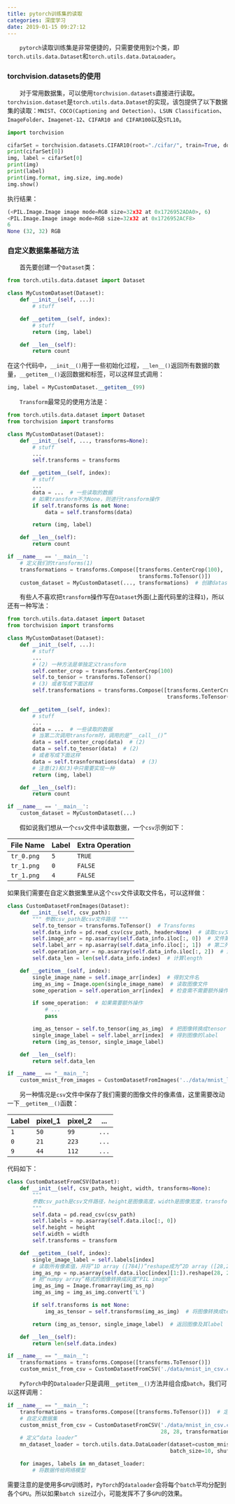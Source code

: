 ```yaml
---
title: pytorch训练集的读取
categories: 深度学习
date: 2019-01-15 09:27:12
---
```

&emsp;&emsp;`pytorch`读取训练集是非常便捷的，只需要使用到`2`个类，即`torch.utils.data.Dataset`和`torch.utils.data.DataLoader`。<!--more-->

### torchvision.datasets的使用

&emsp;&emsp;对于常用数据集，可以使用`torchvision.datasets`直接进行读取。`torchvision.dataset`是`torch.utils.data.Dataset`的实现，该包提供了以下数据集的读取：`MNIST`、`COCO(Captioning and Detection)`、`LSUN Classification`、`ImageFolder`、`Imagenet-12`、`CIFAR10 and CIFAR100`以及`STL10`。

``` python
import torchvision

cifarSet = torchvision.datasets.CIFAR10(root="./cifar/", train=True, download=True)
print(cifarSet[0])
img, label = cifarSet[0]
print(img)
print(label)
print(img.format, img.size, img.mode)
img.show()
```

执行结果：

``` python
(<PIL.Image.Image image mode=RGB size=32x32 at 0x1726952ADA0>, 6)
<PIL.Image.Image image mode=RGB size=32x32 at 0x1726952ACF8>
6
None (32, 32) RGB
```

### 自定义数据集基础方法

&emsp;&emsp;首先要创建一个`Dataset`类：

``` python
from torch.utils.data.dataset import Dataset

class MyCustomDataset(Dataset):
    def __init__(self, ...):
        # stuff

    def __getitem__(self, index):
        # stuff
        return (img, label)

    def __len__(self):
        return count
```

在这个代码中，`__init__()`用于一些初始化过程，`__len__()`返回所有数据的数量，`__getitem__()`返回数据和标签，可以这样显式调用：

``` python
img, label = MyCustomDataset.__getitem__(99)
```

&emsp;&emsp;`Transform`最常见的使用方法是：

``` python
from torch.utils.data.dataset import Dataset
from torchvision import transforms

class MyCustomDataset(Dataset):
    def __init__(self, ..., transforms=None):
        # stuff
        ...
        self.transforms = transforms

    def __getitem__(self, index):
        # stuff
        ...
        data = ...  # 一些读取的数据
        # 如果transform不为None，则进行transform操作
        if self.transforms is not None:
            data = self.transforms(data)

        return (img, label)

    def __len__(self):
        return count

if __name__ == '__main__':
    # 定义我们的transforms(1)
    transformations = transforms.Compose([transforms.CenterCrop(100),
                                          transforms.ToTensor()])
    custom_dataset = MyCustomDataset(..., transformations)  # 创建dataset
```

&emsp;&emsp;有些人不喜欢把`transform`操作写在`Dataset`外面(上面代码里的注释`1`)，所以还有一种写法：

``` python
from torch.utils.data.dataset import Dataset
from torchvision import transforms

class MyCustomDataset(Dataset):
    def __init__(self, ...):
        # stuff
        ...
        # (2) 一种方法是单独定义transform
        self.center_crop = transforms.CenterCrop(100)
        self.to_tensor = transforms.ToTensor()
        # (3) 或者写成下面这样
        self.transformations = transforms.Compose([transforms.CenterCrop(100),
                                                   transforms.ToTensor()])

    def __getitem__(self, index):
        # stuff
        ...
        data = ...  # 一些读取的数据
        # 当第二次调用transform时，调用的是“__call__()”
        data = self.center_crop(data)  # (2)
        data = self.to_tensor(data)  # (2)
        # 或者写成下面这样
        data = self.trasnformations(data)  # (3)
        # 注意(2)和(3)中只需要实现一种
        return (img, label)

    def __len__(self):
        return count

if __name__ == '__main__':
    custom_dataset = MyCustomDataset(...)
```

&emsp;&emsp;假如说我们想从一个`csv`文件中读取数据，一个`csv`示例如下：

File Name  | Label | Extra Operation
-----------|-------|----------------
`tr_0.png` | `5`   | `TRUE`
`tr_1.png` | `0`   | `FALSE`
`tr_1.png` | `4`   | `FALSE`

如果我们需要在自定义数据集里从这个`csv`文件读取文件名，可以这样做：

``` python
class CustomDatasetFromImages(Dataset):
    def __init__(self, csv_path):
        """ 参数csv_path是csv文件路径 """
        self.to_tensor = transforms.ToTensor()  # Transforms
        self.data_info = pd.read_csv(csv_path, header=None)  # 读取csv文件
        self.image_arr = np.asarray(self.data_info.iloc[:, 0])  # 文件第一列包含图像文件的名称
        self.label_arr = np.asarray(self.data_info.iloc[:, 1])  # 第二列是图像的label
        self.operation_arr = np.asarray(self.data_info.iloc[:, 2])  # 第三列是决定是否进行额外操作
        self.data_len = len(self.data_info.index)  # 计算length

    def __getitem__(self, index):
        single_image_name = self.image_arr[index]  # 得到文件名
        img_as_img = Image.open(single_image_name)  # 读取图像文件
        some_operation = self.operation_arr[index]  # 检查需不需要额外操作

        if some_operation:  # 如果需要额外操作
            # ...
            pass

        img_as_tensor = self.to_tensor(img_as_img)  # 把图像转换成tensor
        single_image_label = self.label_arr[index]  # 得到图像的label
        return (img_as_tensor, single_image_label)

    def __len__(self):
        return self.data_len

if __name__ == "__main__":
    custom_mnist_from_images = CustomDatasetFromImages('../data/mnist_labels.csv')
```

&emsp;&emsp;另一种情况是`csv`文件中保存了我们需要的图像文件的像素值，这里需要改动一下`__getitem__()`函数：

Label | pixel_1 | pixel_2 | ...
------|---------|---------|-----
`1`   | `50`    | `99`    | `...`
`0`   | `21`    | `223`   | `...`
`9`   | `44`    | `112`   | `...`

代码如下：

``` python
class CustomDatasetFromCSV(Dataset):
    def __init__(self, csv_path, height, width, transforms=None):
        """
        参数csv_path是csv文件路径，height是图像高度，width是图像宽度，transform是transform操作
        """
        self.data = pd.read_csv(csv_path)
        self.labels = np.asarray(self.data.iloc[:, 0])
        self.height = height
        self.width = width
        self.transforms = transform

    def __getitem__(self, index):
        single_image_label = self.labels[index]
        # 读取所有像素值，并将“1D array ([784])”reshape成为“2D array ([28,28])”
        img_as_np = np.asarray(self.data.iloc[index][1:]).reshape(28, 28).astype('uint8')
        # 把“numpy array”格式的图像转换成灰度“PIL image”
        img_as_img = Image.fromarray(img_as_np)
        img_as_img = img_as_img.convert('L')

        if self.transforms is not None:
            img_as_tensor = self.transforms(img_as_img)  # 将图像转换成tensor

        return (img_as_tensor, single_image_label)  # 返回图像及其label

    def __len__(self):
        return len(self.data.index)

if __name__ == "__main__":
    transformations = transforms.Compose([transforms.ToTensor()])
    custom_mnist_from_csv = CustomDatasetFromCSV('./data/mnist_in_csv.csv', 28, 28, transformations)
```

&emsp;&emsp;`PyTorch`中的`Dataloader`只是调用`__getitem__()`方法并组合成`batch`，我们可以这样调用：

``` python
if __name__ == "__main__":
    transformations = transforms.Compose([transforms.ToTensor()])  # 定义transforms
    # 自定义数据集
    custom_mnist_from_csv = CustomDatasetFromCSV('./data/mnist_in_csv.csv',
                                                 28, 28, transformations)
    # 定义“data loader”
    mn_dataset_loader = torch.utils.data.DataLoader(dataset=custom_mnist_from_csv,
                                                    batch_size=10, shuffle=False)

    for images, labels in mn_dataset_loader:
        # 将数据传给网络模型
```

需要注意的是使用多`GPU`训练时，`PyTorch`的`dataloader`会将每个`batch`平均分配到各个`GPU`。所以如果`batch size`过小，可能发挥不了多`GPU`的效果。